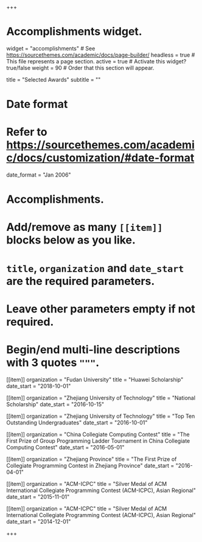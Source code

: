 +++
# Accomplishments widget.
widget = "accomplishments"  # See https://sourcethemes.com/academic/docs/page-builder/
headless = true  # This file represents a page section.
active = true  # Activate this widget? true/false
weight = 90  # Order that this section will appear.

title = "Selected Awards"
subtitle = ""

# Date format
#   Refer to https://sourcethemes.com/academic/docs/customization/#date-format
date_format = "Jan 2006"

# Accomplishments.
#   Add/remove as many `[[item]]` blocks below as you like.
#   `title`, `organization` and `date_start` are the required parameters.
#   Leave other parameters empty if not required.
#   Begin/end multi-line descriptions with 3 quotes `"""`.

[[item]]
  organization = "Fudan University"
  title = "Huawei Scholarship"
  date_start = "2018-10-01"

[[item]]
  organization = "Zhejiang University of Technology"
  title = "National Scholarship"
  date_start = "2016-10-15"

[[item]]
  organization = "Zhejiang University of Technology"
  title = "Top Ten Outstanding Undergraduates"
  date_start = "2016-10-01"

[[item]]
  organization = "China Collegiate Computing Contest"
  title = "The First Prize of Group Programming Ladder Tournament in China Collegiate Computing Contest"
  date_start = "2016-05-01"

[[item]]
  organization = "Zhejiang Province"
  title = "The First Prize of Collegiate Programming Contest in Zhejiang Province"
  date_start = "2016-04-01"

[[item]]
  organization = "ACM-ICPC"
  title = "Silver Medal of ACM International Collegiate Programming Contest (ACM-ICPC), Asian Regional"
  date_start = "2015-11-01"

[[item]]
  organization = "ACM-ICPC"
  title = "Silver Medal of ACM International Collegiate Programming Contest (ACM-ICPC), Asian Regional"
  date_start = "2014-12-01"


+++

